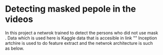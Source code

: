# Detecting masked pepole in the videos

In this project a netwrok trained to detect the persons who did not use mask .
Data which is used here is Kaggle data that is accesible in link ""
Inception artchire is used to do feature extract and the netwrok architecture is such as below.
